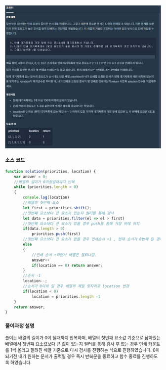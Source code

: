 ![img_1.png](img_1.png)


### 소스 코드
```js
function solution(priorities, location) {
    var answer = 0;
    //배열의 길이가 0이상일때까지 반복
    while (priorities.length > 0)
    {
        console.log(location)
        //배열의 첫번째 요소 
        let first = priorities.shift();
        //첫번쨰 요소보다 큰 요소가 있는지 필터를 통해 검사 
        let data = priorities.filter(el => el > first)
        //첫번째 요소보다 큰 요소가 있을 경우 push를 통해 가장 뒤에 위치
        if(data.length > 0)
            priorities.push(first)
        //첫번째 요소보다 큰 요소가 없을 경우 인쇄순서 +1 , 현재 순서가 0번째 일 경우 내가 뽑으려는 문서므로 함수종료
        else
        {
            //인쇄 순서 +하면서 배열은 잘려나감.
            answer++
            if(location == 0) return answer;
        }
        //순서 -1
        location--;
        //순서가 0이하 일 경우 배열의 제일 뒷자리로 location 변경
        if(location < 0)
            location = priorities.length -1
    }
    return answer;
}

```

### 풀이과정 설명
풀이는 배열의 길이가 0이 될때까지 반복하며, 배열의 첫번째 요소값 기준으로 
남아있는 배열에서 첫번쨰 요소값보다 큰 값이 있는지 필터를 통해 검사 후 없는 경우 인쇄 카운트를 1씩 올리고 
잘려진 배열 기준으로 다시 검사를 진행하는 식으로 진행하였습니다. 0이 되기전 내가 원하는 문서가 출력될 경우 
즉시 반복문을 종료하고 함수 종료를 진행하도록 하였습니다. 
